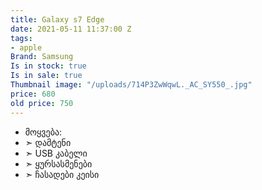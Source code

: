 ```yaml
---
title: Galaxy s7 Edge
date: 2021-05-11 11:37:00 Z
tags:
- apple
Brand: Samsung
Is in stock: true
Is in sale: true
Thumbnail image: "/uploads/714P3ZwWqwL._AC_SY550_.jpg"
price: 680
old price: 750
---
```


* მოყვება: 
* ➣ დამტენი
* ➣ USB კაბელი
* ➣ ყურსასმენები
* ➣ ჩასადები კეისი